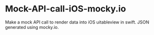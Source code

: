 # Mock-API-call-iOS-mocky.io
Make a mock API call to render data into iOS uitableview in swift. JSON generated using mocky.io.
